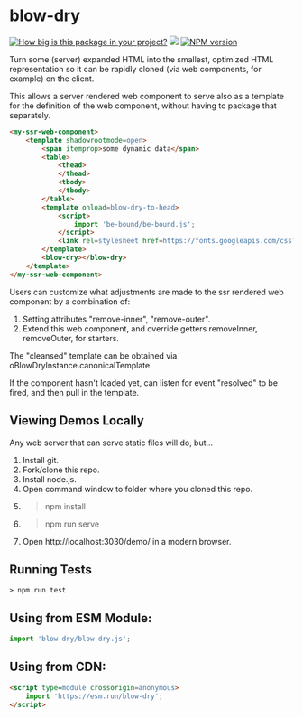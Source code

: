 # blow-dry

[![How big is this package in your project?](https://img.shields.io/bundlephobia/minzip/blow-dry?style=for-the-badge)](https://bundlephobia.com/result?p=blow-dry)
<img src="http://img.badgesize.io/https://cdn.jsdelivr.net/npm/blow-dry?compression=gzip">
[![NPM version](https://badge.fury.io/js/blow-dry.png)](http://badge.fury.io/js/blow-dry)

Turn some (server) expanded HTML into the smallest, optimized HTML representation so it can be rapidly cloned (via web components, for example) on the client.

This allows a server rendered web component to serve also as a template for the definition of the web component, without having to package that separately.

```html
<my-ssr-web-component>
    <template shadowrootmode=open>
        <span itemprop>some dynamic data</span>
        <table>
            <thead>
            </thead>
            <tbody>
            </tbody>
        </table>
        <template onload=blow-dry-to-head>
            <script>
                import 'be-bound/be-bound.js';
            </script>
            <link rel=stylesheet href=https://fonts.googleapis.com/css?family=Indie+Flower>
        </template>
        <blow-dry></blow-dry>
    </template>
</my-ssr-web-component>
```

Users can customize what adjustments are made to the ssr rendered web component by a combination of:

1.  Setting attributes "remove-inner", "remove-outer".
2.  Extend this web component, and override getters removeInner, removeOuter, for starters.

The "cleansed" template can be obtained via oBlowDryInstance.canonicalTemplate.

If the component hasn't loaded yet, can listen for event "resolved" to be fired, and then pull in the template.


## Viewing Demos Locally

Any web server that can serve static files will do, but...

1.  Install git.
2.  Fork/clone this repo.
3.  Install node.js.
4.  Open command window to folder where you cloned this repo.
5.  > npm install
6.  > npm run serve
7.  Open http://localhost:3030/demo/ in a modern browser.

## Running Tests

```
> npm run test
```

## Using from ESM Module:

```JavaScript
import 'blow-dry/blow-dry.js';
```

## Using from CDN:

```html
<script type=module crossorigin=anonymous>
    import 'https://esm.run/blow-dry';
</script>
```

